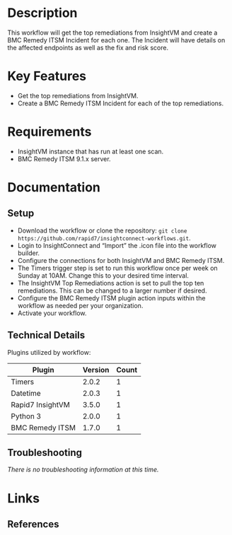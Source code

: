 # Description

This workflow will get the top remediations from InsightVM and create a BMC Remedy ITSM Incident for each one. The Incident will have details on the affected endpoints as well as the fix and risk score.

# Key Features

* Get the top remediations from InsightVM.
* Create a BMC Remedy ITSM Incident for each of the top remediations.

# Requirements

* InsightVM instance that has run at least one scan. 
* BMC Remedy ITSM 9.1.x server.

# Documentation

## Setup

* Download the workflow or clone the repository: `git clone https://github.com/rapid7/insightconnect-workflows.git`.
* Login to InsightConnect and “Import” the .icon file into the workflow builder.
* Configure the connections for both InsightVM and BMC Remedy ITSM.
* The Timers trigger step is set to run this workflow once per week on Sunday at 10AM. Change this to your desired time interval.
* The InsightVM Top Remediations action is set to pull the top ten remediations. This can be changed to a larger number if desired.
* Configure the BMC Remedy ITSM plugin action inputs within the workflow as needed per your organization.
* Activate your workflow.

## Technical Details

Plugins utilized by workflow:

|Plugin|Version|Count|
|----|----|--------|
|Timers|2.0.2|1|
|Datetime|2.0.3|1|
|Rapid7 InsightVM|3.5.0|1|
|Python 3|2.0.0|1|
|BMC Remedy ITSM|1.7.0|1|

## Troubleshooting

_There is no troubleshooting information at this time._

# Links

## References
